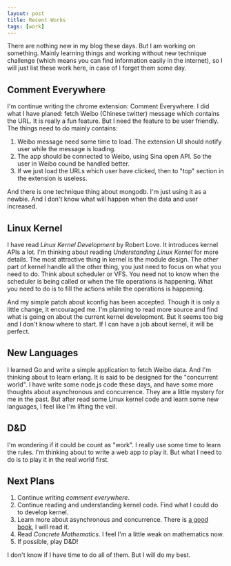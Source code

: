 ```yaml
---
layout: post
title: Recent Works
tags: [work]
---
```


There are nothing new in my blog these days. But I am working on something. Mainly learning things and working without new technique challenge (which means you can find information easily in the internet), so I will just list these work here, in case of I forget them some day.

## Comment Everywhere

I'm continue writing the chrome extension: Comment Everywhere. I did what I have planed: fetch Weibo (Chinese twitter) message which contains the URL. It is really a fun feature. But I need the feature to be user friendly. The things need to do mainly contains:

1. Weibo message need some time to load. The extension UI should notify user while the message is loading.
2. The app should be connected to Weibo, using Sina open API. So the user in Weibo cound be handled better.
3. If we just load the URLs which user have clicked, then to "top" section in the extension is useless.

And there is one technique thing about mongodb. I'm just using it as a newbie. And I don't know what will happen when the data and user increased.

## Linux Kernel

I have read *Linux Kernel Development* by Robert Love. It introduces kernel APIs a lot. I'm thinking about reading *Understanding Linux Kernel* for more details. The most attractive thing in kernel is the module design. The other part of kernel handle all the other thing, you just need to focus on what you need to do. Think about scheduler or VFS. You need not to know when the scheduler is being called or when the file operations is happening. What you need to do is to fill the actions while the operations is happening.

And my simple patch about kconfig has been accepted. Though it is only a little change, it encouraged me. I'm planning to read more source and find what is going on about the current kernel development. But it seems too big and I don't know where to start. If I can have a job about kernel, it will be perfect.

## New Languages

I learned Go and write a simple application to fetch Weibo data. And I'm thinking about to learn erlang. It is said to be designed for the "concurrent world". I have write some node.js code these days, and have some more thoughts about asynchronous and concurrence. They are a little mystery for me in the past. But after read some Linux kernel code and learn some new languages, I feel like I'm lifting the veil.

## D&D

I'm wondering if it could be count as "work". I really use some time to learn the rules. I'm thinking about to write a web app to play it. But what I need to do is to play it in the real world first.

## Next Plans

1. Continue writing *comment everywhere*.
2. Continue reading and understanding kernel code. Find what I could do to develop kernel.
3. Learn more about asynchronous and concurrence. There is [a good book](https://www.kernel.org/pub/linux/kernel/people/paulmck/perfbook/perfbook.html), I will read it.
4. Read *Concrete Mathematics*. I feel I'm a little weak on mathematics now.
5. If possible, play D&D!

I don't know if I have time to do all of them. But I will do my best.
